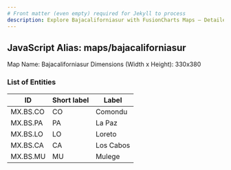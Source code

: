 ```yaml
---
# Front matter (even empty) required for Jekyll to process
description: Explore Bajacaliforniasur with FusionCharts Maps – Detailed features for seamless integration. Try now & enhance your data visualization today! 
---
```


## JavaScript Alias: maps/bajacaliforniasur

Map Name: Bajacaliforniasur
Dimensions (Width x Height): 330x380

### List of Entities

| ID       | Short label | Label     |
| -------- | ----------- | --------- |
| MX.BS.CO | CO          | Comondu   |
| MX.BS.PA | PA          | La Paz    |
| MX.BS.LO | LO          | Loreto    |
| MX.BS.CA | CA          | Los Cabos |
| MX.BS.MU | MU          | Mulege    |
